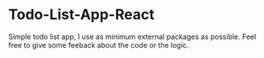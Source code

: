 # Todo-List-App-React

Simple todo list app, I use as minimum external packages as possible.
Feel free to give some feeback about the code or the logic.